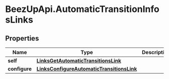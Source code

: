 # BeezUpApi.AutomaticTransitionInfosLinks

## Properties
Name | Type | Description | Notes
------------ | ------------- | ------------- | -------------
**self** | [**LinksGetAutomaticTransitionsLink**](LinksGetAutomaticTransitionsLink.md) |  | 
**configure** | [**LinksConfigureAutomaticTransitionsLink**](LinksConfigureAutomaticTransitionsLink.md) |  | 


